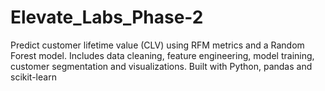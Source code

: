 # Elevate_Labs_Phase-2
Predict customer lifetime value (CLV) using RFM metrics and a Random Forest model. Includes data cleaning, feature engineering, model training, customer segmentation and visualizations. Built with Python, pandas and scikit-learn
